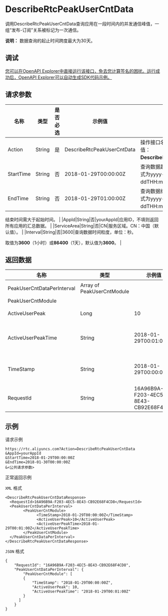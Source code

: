 # DescribeRtcPeakUserCntData

调用DescribeRtcPeakUserCntData查询应用在一段时间内的并发通信峰值，一组“发布-订阅”关系被标记为一次通信。

**说明：** 数据查询的起止时间跨度最大为30天。

## 调试

[您可以在OpenAPI Explorer中直接运行该接口，免去您计算签名的困扰。运行成功后，OpenAPI Explorer可以自动生成SDK代码示例。](https://api.aliyun.com/#product=rtc&api=DescribeRtcPeakUserCntData&type=RPC&version=2018-01-11)

## 请求参数

|名称|类型|是否必选|示例值|描述|
|--|--|----|---|--|
|Action|String|是|DescribeRtcPeakUserCntData|操作接口名。系统规定参数，取值：**DescribeRtcPeakUserCntData**。 |
|StartTime|String|否|2018-01-29T00:00:00Z|查询数据起始时间，UTC格式，格式为yyyy-MM-ddTHH:mm:ssZ。 |
|EndTime|String|否|2018-01-29T01:00:00Z|查询数据结束时间，UTC格式，格式为yyyy-MM-ddTHH:mm:ssZ。

 结束时间需大于起始时间。 |
|AppId|String|否|yourAppId|应用ID，不填则返回所有应用的汇总数据。 |
|ServiceArea|String|否|CN|服务区域。CN：中国（默认值）。 |
|Interval|String|否|3600|查询数据时间粒度，单位：秒。

 取值为**3600**（1小时）或**86400**（1天），默认值为**3600**。 |

## 返回数据

|名称|类型|示例值|描述|
|--|--|---|--|
|PeakUserCntDataPerInterval|Array of PeakUserCntModule| |峰值并发通信统计数据结构。 |
|PeakUserCntModule| | | |
|ActiveUserPeak|Long|10|峰值时刻的并发通信数。 |
|ActiveUserPeakTime|String|2018-01-29T00:01:00Z|并发通信峰值时刻，UTC格式，格式为yyyy-MM-ddTHH:mm:ssZ。 |
|TimeStamp|String|2018-01-29T00:00:00Z|时间戳，UTC格式，格式为yyyy-MM-ddTHH:mm:ssZ。 |
|RequestId|String|16A96B9A-F203-4EC5-8E43-CB92E68F4CD8|请求ID。 |

## 示例

请求示例

```
https://rtc.aliyuncs.com?Action=DescribeRtcPeakUserCntData
&AppId=yourAppId
&StartTime=2018-01-29T00:00:00Z
&EndTime=2018-01-30T00:00:00Z
&<公共请求参数>
```

正常返回示例

`XML` 格式

```
<DescribeRtcPeakUserCntDataResponse>
  <RequestId>16A96B9A-F203-4EC5-8E43-CB92E68F4CD8</RequestId>
  <PeakUserCntDataPerInterval>
        <PeakUserCntModule>
              <TimeStamp>2018-01-29T00:00:00Z</TimeStamp>
              <ActiveUserPeak>10</ActiveUserPeak>
              <ActiveUserPeakTime>2018-01-29T00:01:00Z</ActiveUserPeakTime>
        </PeakUserCntModule>
  </PeakUserCntDataPerInterval>
</DescribeRtcPeakUserCntDataResponse>
```

`JSON` 格式

```
{
    "RequestId": "16A96B9A-F203-4EC5-8E43-CB92E68F4CD8",
    "PeakUserCntDataPerInterval": {
        "PeakUserCntModule": [
        {  
            "TimeStamp": "2018-01-29T00:00:00Z",
            "ActiveUserPeak": 10,
            "ActiveUserPeakTime": "2018-01-29T00:01:00Z"
        }
      ]
    }
}
```

